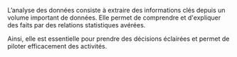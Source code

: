 L’analyse des données consiste à extraire des informations clés depuis un volume important de données. Elle permet de comprendre et d'expliquer des faits par des relations statistiques avérées.

Ainsi, elle est essentielle pour prendre des décisions éclairées et permet de piloter efficacement des activités.